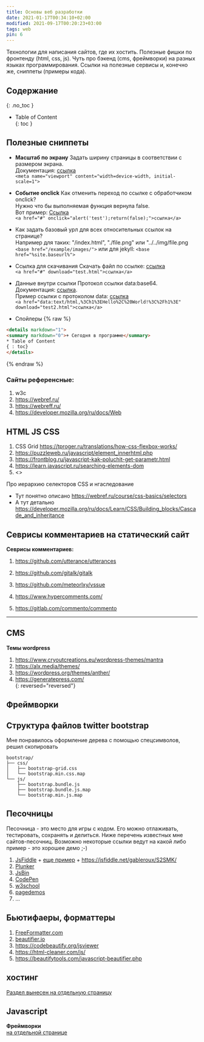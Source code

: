 ```yaml
---
title: Основы веб разработки
date: 2021-01-17T00:34:10+02:00
modified: 2021-09-17T00:20:23+03:00
tags: web
pin: 6
---
```


Технологии для написания сайтов, где их хостить. Полезные фишки по фронтенду (html, css, js). Чуть про бэкенд (cms, фреймворки) на разных языках программирования. Ссылки на полезные сервисы и, конечно же, сниппеты (примеры кода).

## Содержание
{: .no_toc }
- Table of Content  
{: toc }


## Полезные сниппеты
- **Масштаб по экрану**
Задать ширину страницы в соответствии с размером экрана.  
Документация: [ссылка](https://developer.mozilla.org/ru/docs/Glossary/Viewport)  
```<meta name="viewport" content="width=device-width, initial-scale=1">```

- **Событие onclick**
Как отменить переход по ссылке с обработчиком onclick?  
Нужно что бы выполняемая функция вернула false.  
Вот пример: <a href="#" onclick="alert('test');return(false);">Ссылка</a>  
```<a href="#" onclick="alert('test');return(false);">ссылка</a>```

- Как задать базовый урл для всех относительных ссылок на странице?  
Например для таких: "/index.html", "./file.png" или "../../img/file.png  
```<base href="/example/images/">``` или для jekyll: ```<base href="%site.baseurl%">```

- Ссылка для скачивания
Скачать файл по ссылке: <a href="#" download="test.txt">ссылка</a>   
```<a href="#" download="test.html">ссылка</a>```

- Данные внутри ссылки
Протокол ссылки data:base64. Документация: [ссылка](https://developer.mozilla.org/ru/docs/Web/HTTP/Basics_of_HTTP/Data_URIs>).  
Пример ссылки с протоколом data: <a href="data:text/html,%3Ch1%3EHello%2C%20World!%3C%2Fh1%3E" download="test2.html">ссылка</a>  
```<a href="data:text/html,%3Ch1%3EHello%2C%20World!%3C%2Fh1%3E" download="test2.html">ссылка</a>```

- Спойлеры
{% raw %}

```html
<details markdown="1">
<summary markdown="0">+ Сегодня в программе</summary>
* Table of Content  
{ : toc}
</details>
```

{% endraw %}

### Сайты референсные:
1. w3c
1. <https://webref.ru/>
1. <https://webreff.ru/>
1. <https://developer.mozilla.org/ru/docs/Web>

## HTML JS CSS

1. CSS Grid <https://tproger.ru/translations/how-css-flexbox-works/>
2. <https://puzzleweb.ru/javascript/element_innerhtml.php>
3. <https://frontblog.ru/javascript-kak-poluchit-get-parametr.html>
4. <https://learn.javascript.ru/searching-elements-dom>
5. <>

Про иерархию селекторов CSS и нгаследование
- Тут понятно описано <https://webref.ru/course/css-basics/selectors>
- А тут детально <https://developer.mozilla.org/ru/docs/Learn/CSS/Building_blocks/Cascade_and_inheritance>

## Севрисы комментариев на статический сайт

**Севрисы комментариев:**  
1. <https://github.com/utterance/utterances>  
1. <https://github.com/gitalk/gitalk>  
1. <https://github.com/meteorlxy/vssue>

1. <https://www.hypercomments.com/>
1. <https://gitlab.com/commento/commento>  

*** 

## CMS
**Темы wordpress**
1. <https://www.cryoutcreations.eu/wordpress-themes/mantra>
1. <https://alx.media/themes/>
1. <https://wordpress.org/themes/anther/>
1. <https://generatepress.com/>  
{: reversed="reversed"}

## Фреймворки

## Структура файлов twitter bootstrap
Мне понравилось оформление дерева с помощью спецсимволов, решил скопировать

```
bootstrap/  
├── css/  
│   ├── bootstrap-grid.css  
│   └── bootstrap.min.css.map  
└── js/  
    ├── bootstrap.bundle.js  
    ├── bootstrap.bundle.js.map  
    └── bootstrap.min.js.map  
```

## Песочницы
Песочница - это место для игры с кодом. Его можно отлаживать, тестировать, сохранять и делиться. Ниже перечень известных мне сайтов-песочниц. Возможно некоторые ссылки ведут на какой либо пример - это хорошее демо ;-)
1. [JsFiddle](http://jsfiddle.net/sLZq8/2/) + [еще пример](https://jsfiddle.net/GdSVn/) + <https://jsfiddle.net/gableroux/S2SMK/>
3. [Plunker](https://plnkr.co/edit/ATV5zGc1JUSb9O9Xszcs?p=preview&preview)
4. [JsBin](http://jsbin.com/rebogevoga/edit?html,output)
5. [CodePen](https://codepen.io/liptonicetea/pen/NdvxYe)
6. [w3school](https://www.w3schools.com/jsref/tryit.asp?filename=tryjsref_style_display_toggle)
7. [pagedemos](http://pagedemos.com/)
8. ...

## Бьютифаеры, форматтеры
1. [FreeFormatter.com](https://www.freeformatter.com/html-formatter.html)
2. [beautifier.io](https://beautifier.io/)
3. <https://codebeautify.org/jsviewer>
4. <https://html-cleaner.com/js/>
5. <https://beautifytools.com/javascript-beautifier.php>


## хостинг
[Раздел вынесен на отдельную страницу](./hosting.md)


## Javascript
**Фреймворки**  
[на отдельной странице](./javascript.md)


